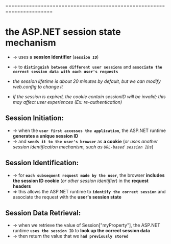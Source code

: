 ======================================================================
# the ASP.NET session state mechanism 
* -> uses a **session identifier** (**`session ID`**) 
* -> to **`distinguish between different user sessions`** and **`associate the correct session data with each user's requests`**

* _the session lifetime is about 20 minutes by default, but we can modify web.config to change it_
* _if the session is expired, the cookie contain sessionID will be invalid; this may affect user experiences (Ex: re-authentication)_

## Session Initiation: 
* -> when the **`user first accesses the application`**, the ASP.NET runtime **generates a unique session ID**
* -> and **`sends it to the user's browser`** as **a cookie** (_or uses another session identification mechanism, such as `URL-based session IDs`_)

## Session Identification:
* -> for **`each subsequent request made by the user`**, the browser **includes the session ID cookie** (_or other session identifier_) in the **request headers**
* => this allows the ASP.NET runtime to **`identify the correct session`** and associate the request with the **user's session state**

## Session Data Retrieval: 
* -> when we retrieve the value of Session["myProperty"], the ASP.NET runtime **`uses the session ID`** to **look up the correct session data**
* -> then return the value that we **`had previously stored`**

    